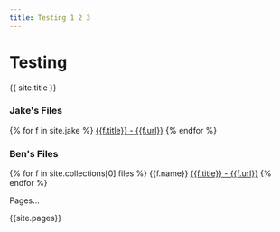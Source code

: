 ```yaml
---
title: Testing 1 2 3
---
```

# Testing

{{ site.title }}   

### Jake's Files
{% for f in site.jake %}
 <a href="{{f.url|relative_url}}">{{f.title}} - {{f.url}}</a>
{%  endfor %}
### Ben's Files
{% for f in site.collections[0].files %}
 {{f.name}}
 <a href="{{f.url|relative_url}}">{{f.title}} - {{f.url}}</a>
{%  endfor %}

Pages...

{{site.pages}}
